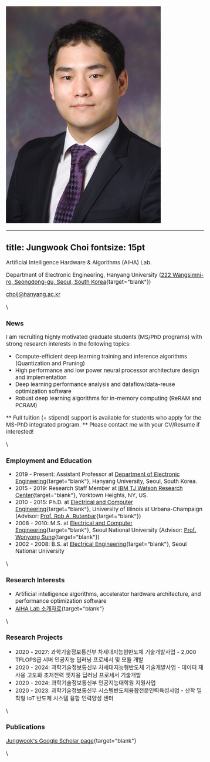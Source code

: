 
![image](./jchoi67_photo_small.png)

---
title: Jungwook Choi
fontsize: 15pt
---

<style type="text/css">

body, td {
   font-size: 15px;
}
pre {
  font-size: 15px
}
</style>

<!-- Department of Electronic Engineering, Hanyang University -->
Artificial Intelligence Hardware & Algorithms (AIHA) Lab.

Department of Electronic Engineering, Hanyang University ([222 Wangsimni-ro, Seongdong-gu, Seoul, South Korea](http://engr.hanyang.ac.kr/eng/about/visit.php){target="blank"}) 

choij@hanyang.ac.kr
<!-- jungwook.m.choi@gmail.com   -->
<!-- img src="email.png" width="200" /-->  


\ 

### News
I am recruiting highly motivated graduate students (MS/PhD programs) with strong research interests in the following topics:

* Compute-efficient deep learning training and inference algorithms (Quantization and Pruning)
* High performance and low power neural processor architecture design and implementation
* Deep learning performance analysis and dataflow/data-reuse optimization software
* Robust deep learning algorithms for in-memory computing (ReRAM and PCRAM)

** Full tuition (+ stipend) support is available for students who apply for the MS-PhD integrated program. **
Please contact me with your CV/Resume if interested!
    
\ 

### Employment and Education

* 2019 - Present: Assistant Professor at [Department of Electronic Engineering](http://electronic.hanyang.ac.kr/en/index.php){target="blank"}, Hanyang University, Seoul, South Korea.
* 2015 - 2019: Research Staff Member at [IBM TJ Watson Research Center](http://www.research.ibm.com/labs/watson/index.shtml){target="blank"}, Yorktown Heights, NY, US.
* 2010 - 2015: Ph.D. at [Electrical and Computer Engineering](https://ece.illinois.edu){target="blank"}, University of Illinois at Urbana-Champaign (Advisor: [Prof. Rob A. Rutenbar](https://www.rutenbar.pitt.edu/){target="blank"})
* 2008 - 2010: M.S. at [Electrical and Computer Engineering](http://ee.snu.ac.kr/en){target="blank"}, Seoul National University (Advisor: [Prof. Wonyong Sung](https://scholar.google.co.kr/citations?user=1IfNFz4AAAAJ&hl=en){target="blank"})
* 2002 - 2008: B.S. at [Electrical Engineering](http://ee.snu.ac.kr/en){target="blank"}, Seoul National University

\ 

### Research Interests

* Artificial intelligence algorithms, accelerator hardware architecture, and performance optimization software
* [AIHA Lab 소개자료](https://github.com/jchoi-hyu/jchoi-hyu.github.io/raw/master/AIHA-%EC%97%B0%EA%B5%AC%EB%82%B4%EC%9A%A9%EC%86%8C%EA%B0%9C%2020200421.pdf){target="blank"}
    
\ 
  
### Research Projects

* 2020 - 2027: 과학기술정보통신부 차세대지능형반도체 기술개발사업 - 2,000 TFLOPS급 서버 인공지능 딥러닝 프로세서 및 모듈 개발
* 2020 - 2024: 과학기술정보통신부 차세대지능형반도체 기술개발사업 - 데이터 재사용 고도화 초저전력 엣지용 딥러닝 프로세서 기술개발  
* 2020 - 2024: 과학기술정보통신부 인공지능대학원 지원사업
* 2020 - 2023: 과학기술정보통신부 시스템반도체융합전문인력육성사업 - 산학 밀착형 IoT 반도체 시스템 융합 인력양성 센터

\ 

### Publications
[Jungwook's Google Scholar page](https://scholar.google.com/citations?hl=en&user=YPT98zwAAAAJ&view_op=list_works&sortby=pubdate){target="blank"}  

\ 

<!-- ### News
I am recruiting highly motivated graduate students (MS/PhD programs) with strong research interests in the following topics:

* Compute-efficient deep learning training and inference algorithms (Quantization and Pruning)
* High performance and low power neural processor architecture design and implementation
* Deep learning performance analysis and dataflow/data-reuse optimization software
* Robust deep learning algorithms for in-memory computing (ReRAM and PCRAM)

Full tuition (+ stipend) support is available for students who apply for the MS-PhD integrated program.
Please contact me with your CV/Resume if interested! -->
